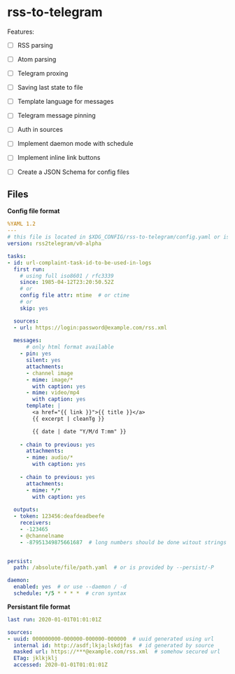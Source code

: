 # rss-to-telegram

Features:
- [ ] RSS parsing
- [ ] Atom parsing
- [ ] Telegram proxing
- [ ] Saving last state to file
- [ ] Template language for messages
- [ ] Telegram message pinning
- [ ] Auth in sources
- [ ] Implement daemon mode with schedule
- [ ] Implement inline link buttons
- [ ] Create a JSON Schema for config files


## Files
**Config file format**
```yaml
%YAML 1.2
---
# this file is located in $XDG_CONFIG/rss-to-telegram/config.yaml or is passed through --config/-c param
version: rss2telegram/v0-alpha

tasks:
- id: url-complaint-task-id-to-be-used-in-logs
  first run:
    # using full iso8601 / rfc3339
    since: 1985-04-12T23:20:50.52Z
    # or
    config file attr: mtime  # or ctime
    # or
    skip: yes

  sources:
  - url: https://login:password@example.com/rss.xml
  
  messages: 
      # only html format available
    - pin: yes
      silent: yes
      attachments:
      - channel image
      - mime: image/*
        with caption: yes
      - mime: video/mp4
        with caption: yes
      template: |
        <a href="{{ link }}">{{ title }}</a>
        {{ excerpt | cleanTg }}

        {{ date | date "Y/M/d T:mm" }}
      
    - chain to previous: yes
      attachments:
      - mime: audio/*
        with caption: yes
      
    - chain to previous: yes
      attachments:
      - mime: */*
        with caption: yes
  
  outputs:
  - token: 123456:deafdeadbeefe
    receivers:
    - -123465
    - @channelname
    - -87951349875661687  # long numbers should be done witout strings


persist:
  path: /absolute/file/path.yaml  # or is provided by --persist/-P

daemon:
  enabled: yes  # or use --daemon / -d
  schedule: */5 * * * *  # cron syntax
```

**Persistant file format**
```yaml
last run: 2020-01-01T01:01:01Z

sources:
- uuid: 000000000-000000-000000-000000  # uuid generated using url
  internal id: http://asdf;lkja;lskdjfas  # id generated by source
  masked url: https://***@example.com/rss.xml  # somehow secured url
  ETag: jklkjklj
  accessed: 2020-01-01T01:01:01Z
```
